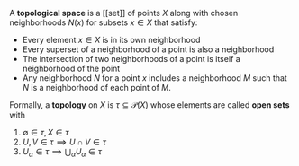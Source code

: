 A **topological space** is a [[set]] of points $X$ along with chosen neighborhoods $N(x)$ for subsets $x \in X$ that satisfy:

* Every element $x \in X$ is in its own neighborhood
* Every superset of a neighborhood of a point is also a neighborhood
* The intersection of two neighborhoods of a point is itself a neighborhood of the point
* Any neighborhood $N$ for a point $x$ includes a neighborhood $M$ such that $N$ is a neighborhood of each point of $M$.

Formally, a **topology** on $X$ is $\tau \subseteq \mathscr{P}(X)$ whose elements are called **open sets** with
1. $\emptyset \in \tau, X \in \tau$
2. $U, V \in \tau \implies U \cap V \in \tau$
3. $U_\alpha \in \tau \implies \bigcup_{\alpha} U_\alpha \in \tau$